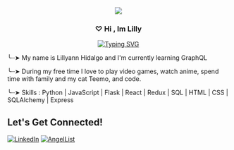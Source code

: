 <div align='center'>
 <image src="https://media.tenor.com/LSDeBe2JAfoAAAAC/cat-coding.gif"  >
</div>


 <h3 align="center">
♡  Hi , Im Lilly 
</h3>

<p align="center">
<a href="https://git.io/typing-svg"><img src="https://readme-typing-svg.demolab.com?font=Press+Start+2P&duration=3000&pause=10&color=8FF7C5&center=true&width=435&lines=Software+Engineer" alt="Typing SVG" /></a>
<p>

  
╰┈➤ My name is Lillyann Hidalgo and I'm currently learning GraphQL

╰┈➤ During my free time I love to play video games, watch anime, spend time with family and my cat Teemo, and code.

╰┈➤ Skills : Python | JavaScript | Flask | React | Redux | SQL | HTML | CSS | SQLAlchemy | Express 


## Let's Get Connected!
<a href="[https://www.linkedin.com/in/kpmai20/](https://www.linkedin.com/in/lillyann-h-55684b249/)" target="_blank">![LinkedIn](https://img.shields.io/badge/linkedin-%230077B5.svg?style=for-the-badge&logo=linkedin&logoColor=white)</a>
<a href="[https://angel.co/u/kat-mai](https://angel.co/u/lilly-hidalgo)" target="_blank">![AngelList](https://img.shields.io/badge/AngelList-000000?style=for-the-badge&logo=AngelList&logoColor=white)</a>

 
